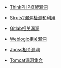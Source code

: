 *   [ThinkPHP框架漏洞](https://blog.csdn.net/qq_36119192/article/details/105385363)
*   [Struts2漏洞检测和利用](https://blog.csdn.net/qq_36119192/article/details/87273304)
*   [Gitlab相关漏洞](https://blog.csdn.net/qq_36119192/article/details/103983943)
*   [Weblogic相关漏洞](https://blog.csdn.net/qq_36119192/article/details/103916943)
*   [Jboss相关漏洞](https://blog.csdn.net/qq_36119192/article/details/103899123)
*   [Tomcat漏洞集合](https://blog.csdn.net/qq_36119192/article/details/86566722)